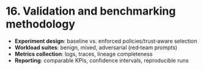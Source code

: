 # 16. Validation and benchmarking methodology
- **Experiment design**: baseline vs. enforced policies/trust‑aware selection
- **Workload suites**: benign, mixed, adversarial (red‑team prompts)
- **Metrics collection**: logs, traces, lineage completeness
- **Reporting**: comparable KPIs, confidence intervals, reproducible runs

